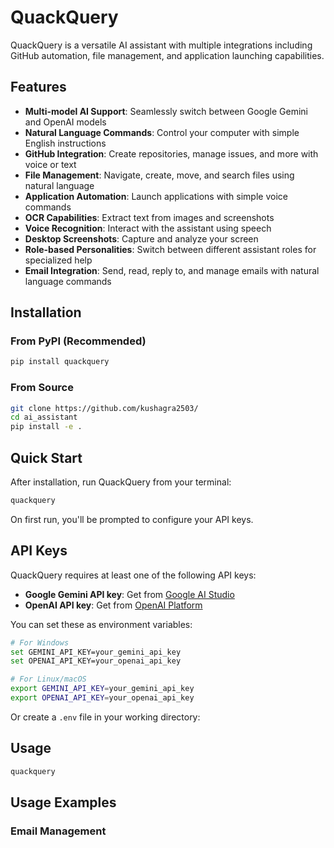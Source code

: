 # QuackQuery

QuackQuery is a versatile AI assistant with multiple integrations including GitHub automation, file management, and application launching capabilities.

## Features

- **Multi-model AI Support**: Seamlessly switch between Google Gemini and OpenAI models
- **Natural Language Commands**: Control your computer with simple English instructions
- **GitHub Integration**: Create repositories, manage issues, and more with voice or text
- **File Management**: Navigate, create, move, and search files using natural language
- **Application Automation**: Launch applications with simple voice commands
- **OCR Capabilities**: Extract text from images and screenshots
- **Voice Recognition**: Interact with the assistant using speech
- **Desktop Screenshots**: Capture and analyze your screen
- **Role-based Personalities**: Switch between different assistant roles for specialized help
- **Email Integration**: Send, read, reply to, and manage emails with natural language commands

## Installation

### From PyPI (Recommended)

```bash
pip install quackquery
```

### From Source

```bash
git clone https://github.com/kushagra2503/
cd ai_assistant
pip install -e .
```

## Quick Start

After installation, run QuackQuery from your terminal:

```bash
quackquery
```

On first run, you'll be prompted to configure your API keys.

## API Keys

QuackQuery requires at least one of the following API keys:

- **Google Gemini API key**: Get from [Google AI Studio](https://makersuite.google.com/app/apikey)
- **OpenAI API key**: Get from [OpenAI Platform](https://platform.openai.com/api-keys)

You can set these as environment variables:
```bash
# For Windows
set GEMINI_API_KEY=your_gemini_api_key
set OPENAI_API_KEY=your_openai_api_key

# For Linux/macOS
export GEMINI_API_KEY=your_gemini_api_key
export OPENAI_API_KEY=your_openai_api_key
```

Or create a `.env` file in your working directory:

## Usage

```bash
quackquery
```

## Usage Examples

### Email Management

